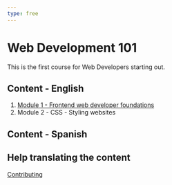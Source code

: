 ```yaml
---
type: free
---
```


# Web Development 101

This is the first course for Web Developers starting out.

## Content - English

1. [Module 1 - Frontend web developer foundations](./en/README.md)
2. Module 2 - CSS - Styling websites

## Content - Spanish

## Help translating the content

[Contributing](../CONTRIBUTING.md)
